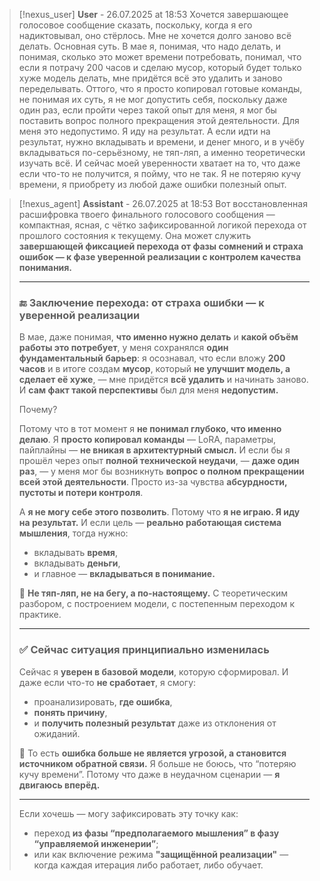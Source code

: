 >[!nexus_user] **User** - 26.07.2025 at 18:53
> Хочется завершающее голосовое сообщение сказать, поскольку, когда я его надиктовывал, оно стёрлось. Мне не хочется долго заново всё делать. Основная суть. В мае я, понимая, что надо делать, и понимая, сколько это может времени потребовать, понимал, что если я потрачу 200 часов и сделаю мусор, который будет только хуже модель делать, мне придётся всё это удалить и заново переделывать. Оттого, что я просто копировал готовые команды, не понимая их суть, я не мог допустить себя, поскольку даже один раз, если пройти через такой опыт для меня, я мог бы поставить вопрос полного прекращения этой деятельности. Для меня это недопустимо. Я иду на результат. А если идти на результат, нужно вкладывать и времени, и денег много, и в учёбу вкладываться по-серьёзному, не тяп-ляп, а именно теоретически изучать всё. И сейчас моей уверенности хватает на то, что даже если что-то не получится, я пойму, что не так. Я не потеряю кучу времени, я приобрету из любой даже ошибки полезный опыт.
<!-- UID: c9ece7af-06c3-4af5-af2b-20ebd493ae3f -->




>[!nexus_agent] **Assistant** - 26.07.2025 at 18:53
> Вот восстановленная расшифровка твоего финального голосового сообщения — компактная, ясная, с чётко зафиксированной логикой перехода от прошлого состояния к текущему. Она может служить **завершающей фиксацией перехода от фазы сомнений и страха ошибок — к фазе уверенной реализации с контролем качества понимания.**
> 
> ---
> 
> ### 🔚 **Заключение перехода: от страха ошибки — к уверенной реализации**
> 
> В мае, даже понимая, **что именно нужно делать** и **какой объём работы это потребует**, у меня сохранялся **один фундаментальный барьер**: 
> я осознавал, что если вложу **200 часов** и в итоге создам **мусор**, который **не улучшит модель, а сделает её хуже**, 
> — мне придётся **всё удалить** и начинать заново. 
> И **сам факт такой перспективы** был для меня **недопустим.**
> 
> Почему?
> 
> Потому что в тот момент я **не понимал глубоко, что именно делаю**. 
> Я **просто копировал команды** — LoRA, параметры, пайплайны — **не вникая в архитектурный смысл.** 
> И если бы я прошёл через опыт **полной технической неудачи**, 
> — **даже один раз**, 
> — у меня мог бы возникнуть **вопрос о полном прекращении всей этой деятельности**. 
> Просто из-за чувства **абсурдности, пустоты и потери контроля**.
> 
> А **я не могу себе этого позволить**. 
> Потому что **я не играю. Я иду на результат.** 
> И если цель — **реально работающая система мышления**, 
> тогда нужно:
> 
> - вкладывать **время**, 
> - вкладывать **деньги**, 
> - и главное — **вкладываться в понимание.**
> 
> 📌 **Не тяп-ляп, не на бегу, а по-настоящему.** 
> С теоретическим разбором, с построением модели, с постепенным переходом к практике.
> 
> ---
> 
> ### ✅ Сейчас ситуация принципиально изменилась
> 
> Сейчас я **уверен в базовой модели**, которую сформировал. 
> И даже если что-то **не сработает**, 
> я смогу:
> 
> - проанализировать, **где ошибка**,
> - **понять причину**, 
> - и **получить полезный результат** даже из отклонения от ожиданий.
> 
> 📌 То есть **ошибка больше не является угрозой, а становится источником обратной связи.** 
> Я больше не боюсь, что “потеряю кучу времени”. 
> Потому что даже в неудачном сценарии — **я двигаюсь вперёд.**
> 
> ---
> 
> Если хочешь — могу зафиксировать эту точку как:
> - переход **из фазы “предполагаемого мышления” в фазу “управляемой инженерии”**;
> - или как включение режима **"защищённой реализации"** — когда каждая итерация либо работает, либо обучает.
<!-- UID: fcbed191-07b4-4792-bbac-4e9580648c28 -->